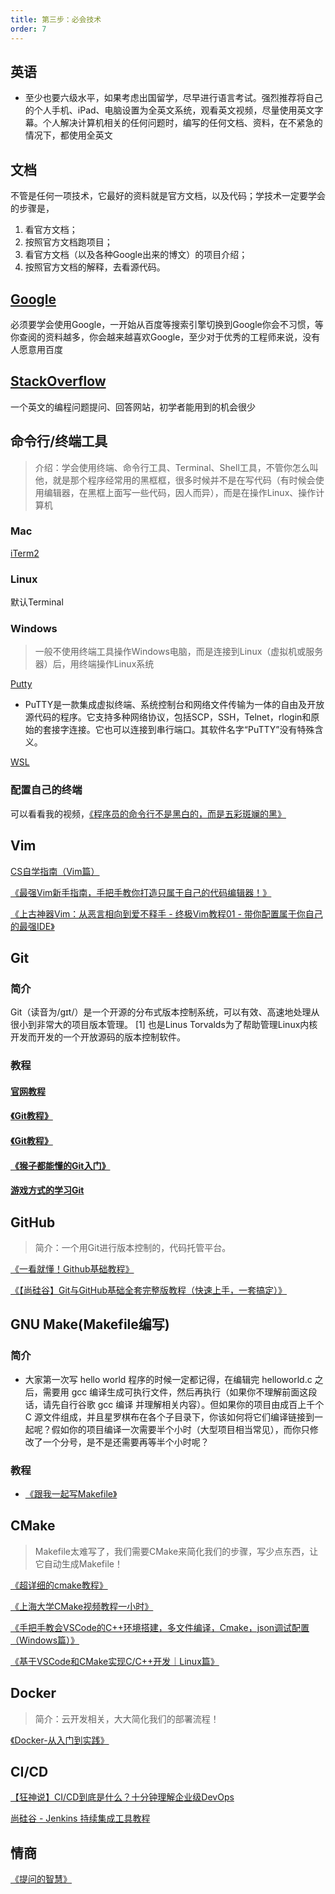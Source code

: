 ```yaml
---
title: 第三步：必会技术
order: 7
---
```




## 英语

- 至少也要六级水平，如果考虑出国留学，尽早进行语言考试。强烈推荐将自己的个人手机、iPad、电脑设置为全英文系统，观看英文视频，尽量使用英文字幕。个人解决计算机相关的任何问题时，编写的任何文档、资料，在不紧急的情况下，都使用全英文

## 文档

不管是任何一项技术，它最好的资料就是官方文档，以及代码；学技术一定要学会的步骤是，

1. 看官方文档；
2. 按照官方文档跑项目；
3. 看官方文档（以及各种Google出来的博文）的项目介绍；
4. 按照官方文档的解释，去看源代码。

## [Google](https://www.google.com/)

必须要学会使用Google，一开始从百度等搜索引擎切换到Google你会不习惯，等你查阅的资料越多，你会越来越喜欢Google，至少对于优秀的工程师来说，没有人愿意用百度

## [StackOverflow](https://stackoverflow.com/)

一个英文的编程问题提问、回答网站，初学者能用到的机会很少

## 命令行/终端工具

> 介绍：学会使用终端、命令行工具、Terminal、Shell工具，不管你怎么叫他，就是那个程序经常用的黑框框，很多时候并不是在写代码（有时候会使用编辑器，在黑框上面写一些代码，因人而异），而是在操作Linux、操作计算机
>

### Mac

[iTerm2](https://iterm2.com/)

### Linux

默认Terminal

### Windows

> 一般不使用终端工具操作Windows电脑，而是连接到Linux（虚拟机或服务器）后，用终端操作Linux系统

[Putty](https://www.chiark.greenend.org.uk/~sgtatham/putty/)

- PuTTY是一款集成虚拟终端、系统控制台和网络文件传输为一体的自由及开放源代码的程序。它支持多种网络协议，包括SCP，SSH，Telnet，rlogin和原始的套接字连接。它也可以连接到串行端口。其软件名字“PuTTY”没有特殊含义。

[WSL](https://zh.m.wikipedia.org/zh/%E9%80%82%E7%94%A8%E4%BA%8ELinux%E7%9A%84Windows%E5%AD%90%E7%B3%BB%E7%BB%9F)

### 配置自己的终端

可以看看我的视频，[《程序员的命令行不是黑白的，而是五彩斑斓的黑》](https://www.bilibili.com/video/BV1Hi4y1U78f?spm_id_from=333.999.0.0)

## Vim

[CS自学指南（Vim篇）](https://csdiy.wiki/%E5%BF%85%E5%AD%A6%E5%B7%A5%E5%85%B7/Vim/)

[《最强Vim新手指南，手把手教你打造只属于自己的代码编辑器！》](https://www.bilibili.com/video/BV1UQ4y1z7q5)

[《上古神器Vim：从恶言相向到爱不释手 - 终极Vim教程01 - 带你配置属于你自己的最强IDE》](https://www.bilibili.com/video/BV164411P7tw)

## Git

### 简介

Git（读音为/gɪt/）是一个开源的分布式版本控制系统，可以有效、高速地处理从很小到非常大的项目版本管理。 [1]  也是Linus Torvalds为了帮助管理Linux内核开发而开发的一个开放源码的版本控制软件。

### 教程

#### [官网教程](https://git-scm.com/book/zh/v2)

#### [《Git教程》](https://www.runoob.com/git/git-tutorial.html)

#### [《Git教程》](https://www.liaoxuefeng.com/wiki/896043488029600)

#### [《猴子都能懂的Git入门》](https://backlog.com/git-tutorial/cn/)

#### [游戏方式的学习Git](https://learngitbranching.js.org/?locale=zh_CN)

## GitHub

> 简介：一个用Git进行版本控制的，代码托管平台。

[《一看就懂！Github基础教程》](https://www.bilibili.com/video/BV1hS4y1S7wL)

[《【尚硅谷】Git与GitHub基础全套完整版教程（快速上手，一套搞定）》](https://www.bilibili.com/video/BV1pW411A7a5)

## GNU Make(Makefile编写)

### 简介

- 大家第一次写 hello world 程序的时候一定都记得，在编辑完 helloworld.c 之后，需要用 gcc 编译生成可执行文件，然后再执行（如果你不理解前面这段话，请先自行谷歌 gcc 编译 并理解相关内容）。但如果你的项目由成百上千个 C 源文件组成，并且星罗棋布在各个子目录下，你该如何将它们编译链接到一起呢？假如你的项目编译一次需要半个小时（大型项目相当常见），而你只修改了一个分号，是不是还需要再等半个小时呢？

### 教程

- [《跟我一起写Makefile》](https://seisman.github.io/how-to-write-makefile/overview.html)

## CMake

> Makefile太难写了，我们需要CMake来简化我们的步骤，写少点东西，让它自动生成Makefile！

[《超详细的cmake教程》](https://blog.csdn.net/qq_41375609/article/details/110535697)

[《上海大学CMake视频教程一小时》](https://www.bilibili.com/video/BV14h41187FZ)

[《手把手教会VSCode的C++环境搭建，多文件编译，Cmake，json调试配置（Windows篇）》](https://www.bilibili.com/video/BV13K411M78v)

[《基于VSCode和CMake实现C/C++开发｜Linux篇》](https://www.bilibili.com/video/BV1fy4y1b7TC)

## Docker

> 简介：云开发相关，大大简化我们的部署流程！

[《Docker-从入门到实践》](https://yeasy.gitbook.io/docker_practice/)

## CI/CD

[【狂神说】CI/CD到底是什么？十分钟理解企业级DevOps](https://www.bilibili.com/video/BV1zf4y127vu )

[尚硅谷 - Jenkins 持续集成工具教程](https://www.bilibili.com/video/BV1GW411w7pn)

## 情商

[《提问的智慧》](https://github.com/ryanhanwu/How-To-Ask-Questions-The-Smart-Way/blob/main/README-zh_CN.md)